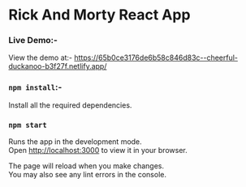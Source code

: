 # Rick And Morty React App

### Live Demo:-
View the demo at:- https://65b0ce3176de6b58c846d83c--cheerful-duckanoo-b3f27f.netlify.app/
### `npm install`:-
Install all the required dependencies.

### `npm start`

Runs the app in the development mode.\
Open [http://localhost:3000](http://localhost:3000) to view it in your browser.

The page will reload when you make changes.\
You may also see any lint errors in the console.